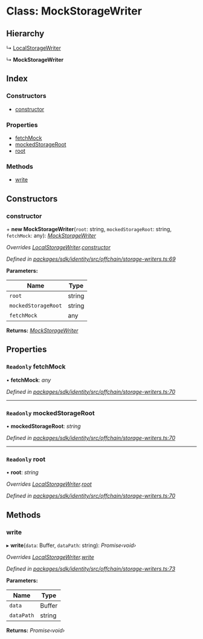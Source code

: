 # Class: MockStorageWriter

## Hierarchy

  ↳ [LocalStorageWriter](_offchain_storage_writers_.localstoragewriter.md)

  ↳ **MockStorageWriter**

## Index

### Constructors

* [constructor](_offchain_storage_writers_.mockstoragewriter.md#constructor)

### Properties

* [fetchMock](_offchain_storage_writers_.mockstoragewriter.md#readonly-fetchmock)
* [mockedStorageRoot](_offchain_storage_writers_.mockstoragewriter.md#readonly-mockedstorageroot)
* [root](_offchain_storage_writers_.mockstoragewriter.md#readonly-root)

### Methods

* [write](_offchain_storage_writers_.mockstoragewriter.md#write)

## Constructors

###  constructor

\+ **new MockStorageWriter**(`root`: string, `mockedStorageRoot`: string, `fetchMock`: any): *[MockStorageWriter](_offchain_storage_writers_.mockstoragewriter.md)*

*Overrides [LocalStorageWriter](_offchain_storage_writers_.localstoragewriter.md).[constructor](_offchain_storage_writers_.localstoragewriter.md#constructor)*

*Defined in [packages/sdk/identity/src/offchain/storage-writers.ts:69](https://github.com/celo-org/celo-monorepo/blob/master/packages/sdk/identity/src/offchain/storage-writers.ts#L69)*

**Parameters:**

Name | Type |
------ | ------ |
`root` | string |
`mockedStorageRoot` | string |
`fetchMock` | any |

**Returns:** *[MockStorageWriter](_offchain_storage_writers_.mockstoragewriter.md)*

## Properties

### `Readonly` fetchMock

• **fetchMock**: *any*

*Defined in [packages/sdk/identity/src/offchain/storage-writers.ts:70](https://github.com/celo-org/celo-monorepo/blob/master/packages/sdk/identity/src/offchain/storage-writers.ts#L70)*

___

### `Readonly` mockedStorageRoot

• **mockedStorageRoot**: *string*

*Defined in [packages/sdk/identity/src/offchain/storage-writers.ts:70](https://github.com/celo-org/celo-monorepo/blob/master/packages/sdk/identity/src/offchain/storage-writers.ts#L70)*

___

### `Readonly` root

• **root**: *string*

*Overrides [LocalStorageWriter](_offchain_storage_writers_.localstoragewriter.md).[root](_offchain_storage_writers_.localstoragewriter.md#readonly-root)*

*Defined in [packages/sdk/identity/src/offchain/storage-writers.ts:70](https://github.com/celo-org/celo-monorepo/blob/master/packages/sdk/identity/src/offchain/storage-writers.ts#L70)*

## Methods

###  write

▸ **write**(`data`: Buffer, `dataPath`: string): *Promise‹void›*

*Overrides [LocalStorageWriter](_offchain_storage_writers_.localstoragewriter.md).[write](_offchain_storage_writers_.localstoragewriter.md#write)*

*Defined in [packages/sdk/identity/src/offchain/storage-writers.ts:73](https://github.com/celo-org/celo-monorepo/blob/master/packages/sdk/identity/src/offchain/storage-writers.ts#L73)*

**Parameters:**

Name | Type |
------ | ------ |
`data` | Buffer |
`dataPath` | string |

**Returns:** *Promise‹void›*
